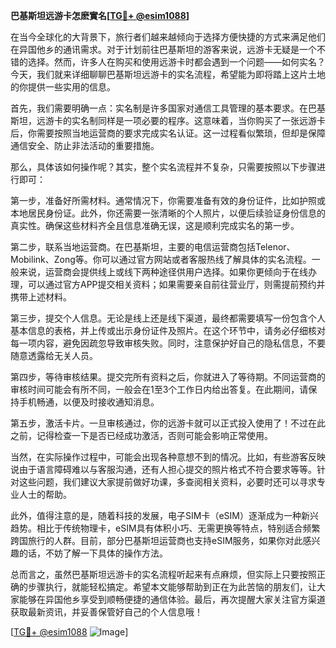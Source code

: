 **巴基斯坦远游卡怎麽實名[[TG💪+ @esim1088](https://t.me/s/esim1088)]**

在当今全球化的大背景下，旅行者们越来越倾向于选择方便快捷的方式来满足他们在异国他乡的通讯需求。对于计划前往巴基斯坦的游客来说，远游卡无疑是一个不错的选择。然而，许多人在购买和使用远游卡时都会遇到一个问题——如何实名？今天，我们就来详细聊聊巴基斯坦远游卡的实名流程，希望能为即将踏上这片土地的你提供一些实用的信息。

首先，我们需要明确一点：实名制是许多国家对通信工具管理的基本要求。在巴基斯坦，远游卡的实名制同样是一项必要的程序。这意味着，当你购买了一张远游卡后，你需要按照当地运营商的要求完成实名认证。这一过程看似繁琐，但却是保障通信安全、防止非法活动的重要措施。

那么，具体该如何操作呢？其实，整个实名流程并不复杂，只需要按照以下步骤进行即可：

第一步，准备好所需材料。通常情况下，你需要准备有效的身份证件，比如护照或本地居民身份证。此外，你还需要一张清晰的个人照片，以便后续验证身份信息的真实性。确保这些材料齐全且信息准确无误，这是顺利完成实名的第一步。

第二步，联系当地运营商。在巴基斯坦，主要的电信运营商包括Telenor、Mobilink、Zong等。你可以通过官方网站或者客服热线了解具体的实名流程。一般来说，运营商会提供线上或线下两种途径供用户选择。如果你更倾向于在线办理，可以通过官方APP提交相关资料；如果需要亲自前往营业厅，则需提前预约并携带上述材料。

第三步，提交个人信息。无论是线上还是线下渠道，最终都需要填写一份包含个人基本信息的表格，并上传或出示身份证件及照片。在这个环节中，请务必仔细核对每一项内容，避免因疏忽导致审核失败。同时，注意保护好自己的隐私信息，不要随意透露给无关人员。

第四步，等待审核结果。提交完所有资料之后，你就进入了等待期。不同运营商的审核时间可能会有所不同，一般会在1至3个工作日内给出答复。在此期间，请保持手机畅通，以便及时接收通知消息。

第五步，激活卡片。一旦审核通过，你的远游卡就可以正式投入使用了！不过在此之前，记得检查一下是否已经成功激活，否则可能会影响正常使用。

当然，在实际操作过程中，可能会出现各种意想不到的情况。比如，有些游客反映说由于语言障碍难以与客服沟通，还有人担心提交的照片格式不符合要求等等。针对这些问题，我们建议大家提前做好功课，多查阅相关资料，必要时还可以寻求专业人士的帮助。

此外，值得注意的是，随着科技的发展，电子SIM卡（eSIM）逐渐成为一种新兴趋势。相比于传统物理卡，eSIM具有体积小巧、无需更换等特点，特别适合频繁跨国旅行的人群。目前，部分巴基斯坦运营商也支持eSIM服务，如果你对此感兴趣的话，不妨了解一下具体的操作方法。

总而言之，虽然巴基斯坦远游卡的实名流程听起来有点麻烦，但实际上只要按照正确的步骤执行，就能轻松搞定。希望本文能够帮助到正在为此苦恼的朋友们，让大家能够在异国他乡享受到顺畅便捷的通信体验。最后，再次提醒大家关注官方渠道获取最新资讯，并妥善保管好自己的个人信息哦！

[[TG💪+ @esim1088](https://t.me/s/esim1088) ![Image](https://i.postimg.cc/4NQfJmqS/Snipaste-2025-05-13-00-14-12.png)]
